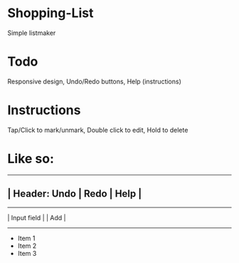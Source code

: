 # Shopping-List
Simple listmaker

# Todo
Responsive design,
Undo/Redo buttons,
Help (instructions)

# Instructions
Tap/Click to mark/unmark,
Double click to edit,
Hold to delete

# Like so:
 ----------------------------
| Header: Undo | Redo | Help |
 ----------------------------
 -------------------   -----
|    Input field    | | Add |
 -------------------   -----
 
 * Item 1
 * Item 2
 * Item 3
